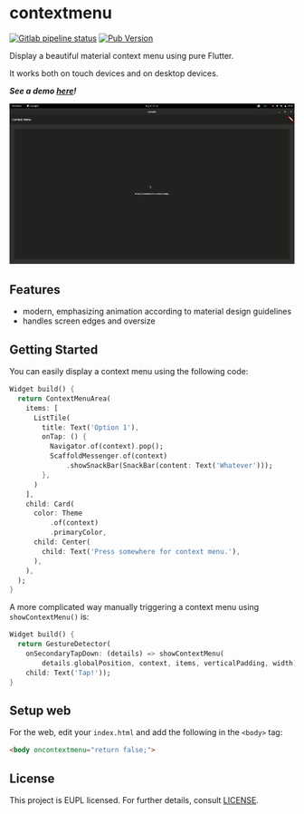 # contextmenu

[![Gitlab pipeline status](https://img.shields.io/gitlab/pipeline/TheOneWithTheBraid/contextmenu/main?label=GitLab%20CI&logo=gitlab&style=flat-square)](https://gitlab.com/TheOneWithTheBraid/contextmenu) [![Pub Version](https://img.shields.io/pub/v/contextmenu?label=Published&logo=flutter&style=flat-square)](https://pub.dev/packages/contextmenu)

Display a beautiful material context menu using pure Flutter.

It works both on touch devices and on desktop devices.

***See a demo [here](https://theonewiththebraid.gitlab.io/contextmenu/)!***

![Demo Screen Recording](example/demo.webp)

## Features

* modern, emphasizing animation according to material design guidelines
* handles screen edges and oversize

## Getting Started

You can easily display a context menu using the following code:
```dart
Widget build() {
  return ContextMenuArea(
    items: [
      ListTile(
        title: Text('Option 1'),
        onTap: () {
          Navigator.of(context).pop();
          ScaffoldMessenger.of(context)
              .showSnackBar(SnackBar(content: Text('Whatever')));
        },
      )
    ],
    child: Card(
      color: Theme
          .of(context)
          .primaryColor,
      child: Center(
        child: Text('Press somewhere for context menu.'),
      ),
    ),
  );
}
```

A more complicated way manually triggering a context menu using `showContextMenu()` is:
```dart
Widget build() {
  return GestureDetector(
    onSecondaryTapDown: (details) => showContextMenu(
        details.globalPosition, context, items, verticalPadding, width),
    child: Text('Tap!'));
}
```

## Setup web

For the web, edit your `index.html` and add the following in the `<body>` tag:
```html
<body oncontextmenu="return false;">
```

## License

This project is EUPL licensed. For further details, consult [LICENSE](LICENSE).
